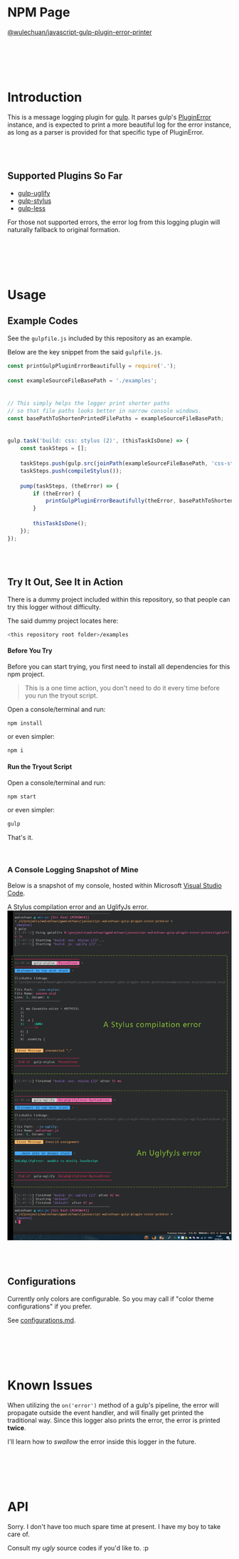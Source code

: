# NPM Page

[@wulechuan/javascript-gulp-plugin-error-printer](https://www.npmjs.com/package/@wulechuan/javascript-gulp-plugin-error-printer)

<br/>
<br/>
<br/>
<br/>

# Introduction

This is a message logging plugin for [gulp](https://gulpjs.com/).
It parses gulp's [PluginError](https://github.com/gulpjs/plugin-error) instance,
and is expected to print a more beautiful log for the error instance,
as long as a parser is provided for that specific type of PluginError.

<br/>
<br/>

## Supported Plugins So Far

* [gulp-uglify](https://www.npmjs.com/package/gulp-uglify)
* [gulp-stylus](https://www.npmjs.com/package/gulp-stylus)
* [gulp-less](https://www.npmjs.com/package/gulp-less)

For those not supported errors,
the error log from this logging plugin will naturally fallback to original formation.

<br/>
<br/>
<br/>
<br/>

# Usage

## Example Codes

See the `gulpfile.js` included by this repository as an example.

Below are the key snippet from the said `gulpfile.js`.

```javascript
const printGulpPluginErrorBeautifully = require('.');

const exampleSourceFileBasePath = './examples';


// This simply helps the logger print shorter paths
// so that file paths looks better in narrow console windows.
const basePathToShortenPrintedFilePaths = exampleSourceFileBasePath;


gulp.task('build: css: stylus (2)', (thisTaskIsDone) => {
	const taskSteps = [];

	taskSteps.push(gulp.src(joinPath(exampleSourceFileBasePath, 'css-stylus/source.styl')));
	taskSteps.push(compileStylus());

	pump(taskSteps, (theError) => {
		if (theError) {
			printGulpPluginErrorBeautifully(theError, basePathToShortenPrintedFilePaths);
		}

		thisTaskIsDone();
	});
});

```
<br/>
<br/>

## Try It Out, See It in Action

There is a dummy project included within this repository,
so that people can try this logger without difficulty.

The said dummy project locates here:
```sh
<this repository root folder>/examples
```


#### Before You Try

Before you can start trying,
you first need to install all dependencies for this npm project.

> This is a one time action, you don't need to do it
> every time before you run the tryout script.

Open a console/terminal and run:
```sh
npm install
```
or even simpler:
```sh
npm i
```

#### Run the Tryout Script

Open a console/terminal and run:

```sh
npm start
```

or even simpler:

```sh
gulp
```

That's it.

<br/>

### A Console Logging Snapshot of Mine

Below is a snapshot of my console,
hosted within Microsoft [Visual Studio Code](https://code.visualstudio.com/).

A Stylus compilation error and an UglifyJs error.
![A Stylus compilation error and an UglifyJs error](./docs/illustrates/gulp-plugin-error-printer-examples.png "A Stylus compilation error and an UglifyJs error")

<br/>
<br/>

## Configurations

Currently only colors are configurable.
So you may call if "color theme configurations" if you prefer.

See [configurations.md](./docs/configurations.md).

<br/>
<br/>
<br/>
<br/>

# Known Issues

When utilizing the `on('error')` method of a gulp's pipeline,
the error will propagate outside the event handler,
and will finally get printed the traditional way.
Since this logger also prints the error, the error is printed **twice**.

I'll learn how to *swallow* the error inside this logger in the future.

<br/>
<br/>
<br/>
<br/>

# API

Sorry. I don't have too much spare time at present.
I have my boy to take care of.

Consult my *ugly* source codes if you'd like to. :p
